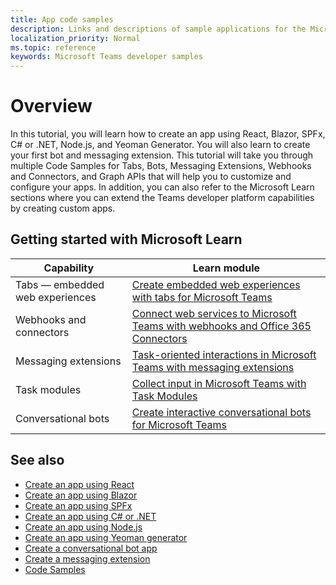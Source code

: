 ```yaml
---
title: App code samples
description: Links and descriptions of sample applications for the Microsoft Teams developer platform
localization_priority: Normal
ms.topic: reference
keywords: Microsoft Teams developer samples
---
```

# Overview

In this tutorial, you will learn how to create an app using React, Blazor, SPFx, C# or .NET, Node.js, and Yeoman Generator. You will also learn to create your first bot and messaging extension. This tutorial will take you through multiple Code Samples for Tabs, Bots, Messaging Extensions, Webhooks and Connectors, and Graph APIs that will help you to customize and configure your apps. In addition, you can also refer to the Microsoft Learn sections where you can extend the Teams developer platform capabilities by creating custom apps.  

## Getting started with Microsoft Learn

| **Capability**| **Learn module**|
|--------|-------------|
| Tabs  — embedded web experiences  |  [Create embedded web experiences with tabs for Microsoft Teams](/learn/modules/embedded-web-experiences/) |
| Webhooks and connectors  |  [Connect web services to Microsoft Teams with webhooks and Office 365 Connectors](/learn/modules/msteams-webhooks-connectors/) |
|Messaging extensions  | [Task-oriented interactions in Microsoft Teams with messaging extensions](/learn/modules/msteams-messaging-extensions/)  |
| Task modules |  [Collect input in Microsoft Teams with Task Modules](/learn/modules/msteams-task-modules/) |
| Conversational bots  | [Create interactive conversational bots for Microsoft Teams](/learn/modules/msteams-conversation-bots/)  |

## See also

* [Create an app using React](first-app-react.md)
* [Create an app using Blazor](first-app-blazor.md)
* [Create an app using SPFx](first-app-spfx.md)
* [Create an app using C# or .NET](get-started-dotnet-app-studio.md)
* [Create an app using Node.js](get-started-nodejs-app-studio.md)
* [Create an app using Yeoman generator](get-started-yeoman.md)
* [Create a conversational bot app](first-app-bot.md)
* [Create a messaging extension](first-message-extension.md)
* [Code Samples](https://github.com/OfficeDev/Microsoft-Teams-Samples)